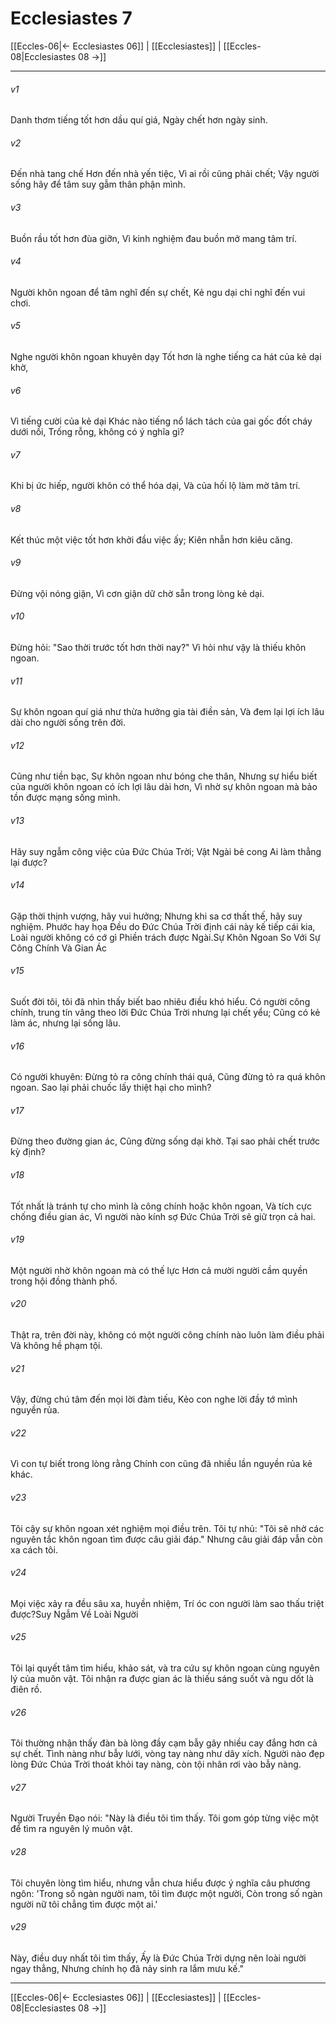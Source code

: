 # Ecclesiastes 7

[[Eccles-06|← Ecclesiastes 06]] | [[Ecclesiastes]] | [[Eccles-08|Ecclesiastes 08 →]]
***



###### v1 
Danh thơm tiếng tốt hơn dầu quí giá, Ngày chết hơn ngày sinh. 

###### v2 
Đến nhà tang chế Hơn đến nhà yến tiệc, Vì ai rồi cũng phải chết; Vậy người sống hãy để tâm suy gẫm thân phận mình. 

###### v3 
Buồn rầu tốt hơn đùa giỡn, Vì kinh nghiệm đau buồn mở mang tâm trí. 

###### v4 
Người khôn ngoan để tâm nghĩ đến sự chết, Kẻ ngu dại chỉ nghĩ đến vui chơi. 

###### v5 
Nghe người khôn ngoan khuyên dạy Tốt hơn là nghe tiếng ca hát của kẻ dại khờ, 

###### v6 
Vì tiếng cười của kẻ dại Khác nào tiếng nổ lách tách của gai gốc đốt cháy dưới nồi, Trống rỗng, không có ý nghĩa gì? 

###### v7 
Khi bị ức hiếp, người khôn có thể hóa dại, Và của hối lộ làm mờ tâm trí. 

###### v8 
Kết thúc một việc tốt hơn khởi đầu việc ấy; Kiên nhẫn hơn kiêu căng. 

###### v9 
Đừng vội nóng giận, Vì cơn giận dữ chờ sẵn trong lòng kẻ dại. 

###### v10 
Đừng hỏi: "Sao thời trước tốt hơn thời nay?" Vì hỏi như vậy là thiếu khôn ngoan. 

###### v11 
Sự khôn ngoan quí giá như thừa hưởng gia tài điền sản, Và đem lại lợi ích lâu dài cho người sống trên đời. 

###### v12 
Cũng như tiền bạc, Sự khôn ngoan như bóng che thân, Nhưng sự hiểu biết của người khôn ngoan có ích lợi lâu dài hơn, Vì nhờ sự khôn ngoan mà bảo tồn được mạng sống mình. 

###### v13 
Hãy suy ngẫm công việc của Đức Chúa Trời; Vật Ngài bẻ cong Ai làm thẳng lại được? 

###### v14 
Gặp thời thịnh vượng, hãy vui hưởng; Nhưng khi sa cơ thất thế, hãy suy nghiệm. Phước hay họa Đều do Đức Chúa Trời định cái này kế tiếp cái kia, Loài người không có cớ gì Phiền trách được Ngài.Sự Khôn Ngoan So Với Sự Công Chính Và Gian Ác 

###### v15 
Suốt đời tôi, tôi đã nhìn thấy biết bao nhiêu điều khó hiểu. Có người công chính, trung tín vâng theo lời Đức Chúa Trời nhưng lại chết yểu; Cũng có kẻ làm ác, nhưng lại sống lâu. 

###### v16 
Có người khuyên: Đừng tỏ ra công chính thái quá, Cũng đừng tỏ ra quá khôn ngoan. Sao lại phải chuốc lấy thiệt hại cho mình? 

###### v17 
Đừng theo đường gian ác, Cũng đừng sống dại khờ. Tại sao phải chết trước kỳ định? 

###### v18 
Tốt nhất là tránh tự cho mình là công chính hoặc khôn ngoan, Và tích cực chống điều gian ác, Vì người nào kính sợ Đức Chúa Trời sẽ giữ trọn cả hai. 

###### v19 
Một người nhờ khôn ngoan mà có thế lực Hơn cả mười người cầm quyền trong hội đồng thành phố. 

###### v20 
Thật ra, trên đời này, không có một người công chính nào luôn làm điều phải Và không hề phạm tội. 

###### v21 
Vậy, đừng chú tâm đến mọi lời đàm tiếu, Kẻo con nghe lời đầy tớ mình nguyền rủa. 

###### v22 
Vì con tự biết trong lòng rằng Chính con cũng đã nhiều lần nguyền rủa kẻ khác. 

###### v23 
Tôi cậy sự khôn ngoan xét nghiệm mọi điều trên. Tôi tự nhủ: "Tôi sẽ nhờ các nguyên tắc khôn ngoan tìm được câu giải đáp." Nhưng câu giải đáp vẫn còn xa cách tôi. 

###### v24 
Mọi việc xảy ra đều sâu xa, huyền nhiệm, Trí óc con người làm sao thấu triệt được?Suy Ngẫm Về Loài Người 

###### v25 
Tôi lại quyết tâm tìm hiểu, khảo sát, và tra cứu sự khôn ngoan cùng nguyên lý của muôn vật. Tôi nhận ra được gian ác là thiếu sáng suốt và ngu dốt là điên rồ. 

###### v26 
Tôi thường nhận thấy đàn bà lòng đầy cạm bẫy gây nhiều cay đắng hơn cả sự chết. Tình nàng như bẫy lưới, vòng tay nàng như dây xích. Người nào đẹp lòng Đức Chúa Trời thoát khỏi tay nàng, còn tội nhân rơi vào bẫy nàng. 

###### v27 
Người Truyền Đạo nói: "Này là điều tôi tìm thấy. Tôi gom góp từng việc một để tìm ra nguyên lý muôn vật. 

###### v28 
Tôi chuyên lòng tìm hiểu, nhưng vẫn chưa hiểu được ý nghĩa câu phương ngôn: 'Trong số ngàn người nam, tôi tìm được một người, Còn trong số ngàn người nữ tôi chẳng tìm được một ai.' 

###### v29 
Này, điều duy nhất tôi tìm thấy, Ấy là Đức Chúa Trời dựng nên loài người ngay thẳng, Nhưng chính họ đã nảy sinh ra lắm mưu kế."

***
[[Eccles-06|← Ecclesiastes 06]] | [[Ecclesiastes]] | [[Eccles-08|Ecclesiastes 08 →]]
